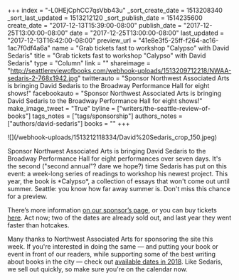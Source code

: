 +++
index = "-L0HEjCphCC7qsVbb43u"
_sort_create_date = 1513208340
_sort_last_updated = 1513212120
_sort_publish_date = 1514235600
create_date = "2017-12-13T15:39:00-08:00"
publish_date = "2017-12-25T13:00:00-08:00"
date = "2017-12-25T13:00:00-08:00"
last_updated = "2017-12-13T16:42:00-08:00"
preview_url = "41e8e3f5-25ff-f264-ac16-1ac7f0df4a6a"
name = "Grab tickets fast to workshop \"Calypso\" with David Sedaris"
title = "Grab tickets fast to workshop \"Calypso\" with David Sedaris"
type = "Column"
link = ""
shareimage = "http://seattlereviewofbooks.com/webhook-uploads/1513209712218/NWAA-sedaris-2-768x1942.jpg"
twitterauto = "Sponsor Northwest Associated Arts is bringing David Sedaris to the Broadway Performance Hall for eight shows!"
facebookauto = "Sponsor Northwest Associated Arts is bringing David Sedaris to the Broadway Performance Hall for eight shows!"
make_image_tweet = "True"
byline = ["writers/the-seattle-review-of-books"]
tags_notes = ["tags/sponsorship"]
authors_notes = ["authors/david-sedaris"]
books = ""
+++
<p class="image-left">![](/webhook-uploads/1513212118334/David%20Sedaris_crop_150.jpeg)</p>
Sponsor Northwest Associated Arts is bringing David Sedaris to the Broadway Performance Hall for eight performances over seven days. It's the second ("second annual"? dare we hope?) time Sedaris has put on this event: a week-long series of readings to workshop his newest project. This year, the book is *Calypso*, a collection of essays that won't come out until summer. Seattle: you know how far away summer is. Don't miss this chance for a preview.

There’s more information [on our sponsor’s page](http://www.seattlereviewofbooks.com/sponsorships/), or you can buy tickets [here](http://sedaris.strangertickets.com). Act now; two of the dates are already sold out, and last year they went faster than hotcakes.

Many thanks to Northwest Associated Arts for sponsoring the site this week. If you're interested in doing the same — and putting your book or event in front of our readers, while supporting some of the best writing about books in the city — check out [available dates in 2018](http://www.seattlereviewofbooks.com/sponsor/book/). Like Sedaris, we sell out quickly, so make sure you're on the calendar now.